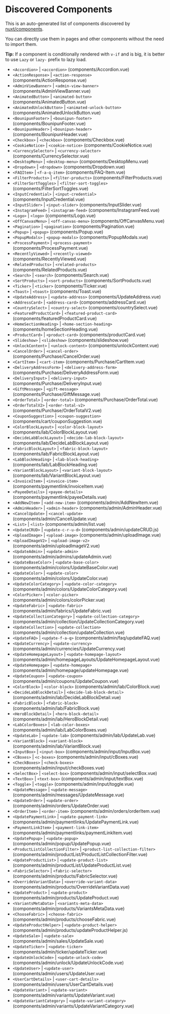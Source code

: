 # Discovered Components

This is an auto-generated list of components discovered by [nuxt/components](https://github.com/nuxt/components).

You can directly use them in pages and other components without the need to import them.

**Tip:** If a component is conditionally rendered with `v-if` and is big, it is better to use `Lazy` or `lazy-` prefix to lazy load.

- `<Accordion>` | `<accordion>` (components/Accordion.vue)
- `<ActionResponse>` | `<action-response>` (components/ActionResponse.vue)
- `<AdminViewBanner>` | `<admin-view-banner>` (components/AdminViewBanner.vue)
- `<AnimatedButton>` | `<animated-button>` (components/AnimatedButton.vue)
- `<AnimatedUnlockButton>` | `<animated-unlock-button>` (components/AnimatedUnlockButton.vue)
- `<BounipunFooter>` | `<bounipun-footer>` (components/BounipunFooter.vue)
- `<BounipunHeader>` | `<bounipun-header>` (components/BounipunHeader.vue)
- `<Checkbox>` | `<checkbox>` (components/Checkbox.vue)
- `<CookieNotice>` | `<cookie-notice>` (components/CookieNotice.vue)
- `<CurrencySelector>` | `<currency-selector>` (components/CurrencySelector.vue)
- `<DesktopMenu>` | `<desktop-menu>` (components/DesktopMenu.vue)
- `<Dropdown>` | `<dropdown>` (components/Dropdown.vue)
- `<FAQItem>` | `<f-a-q-item>` (components/FAQ-Item.vue)
- `<FilterProducts>` | `<filter-products>` (components/FilterProducts.vue)
- `<FilterSortToggles>` | `<filter-sort-toggles>` (components/FilterSortToggles.vue)
- `<InputCredential>` | `<input-credential>` (components/InputCredential.vue)
- `<InputSlider>` | `<input-slider>` (components/InputSlider.vue)
- `<InstagramFeed>` | `<instagram-feed>` (components/InstagramFeed.vue)
- `<Logo>` | `<logo>` (components/Logo.vue)
- `<OffCanvasMenu>` | `<off-canvas-menu>` (components/OffCanvasMenu.vue)
- `<Pagination>` | `<pagination>` (components/Pagination.vue)
- `<Popup>` | `<popup>` (components/Popup.vue)
- `<PopupModals>` | `<popup-modals>` (components/PopupModals.vue)
- `<ProcessPayment>` | `<process-payment>` (components/ProcessPayment.vue)
- `<RecentlyViewed>` | `<recently-viewed>` (components/RecentlyViewed.vue)
- `<RelatedProducts>` | `<related-products>` (components/RelatedProducts.vue)
- `<Search>` | `<search>` (components/Search.vue)
- `<SortProducts>` | `<sort-products>` (components/SortProducts.vue)
- `<Ticker>` | `<ticker>` (components/Ticker.vue)
- `<Toast>` | `<toast>` (components/Toast.vue)
- `<UpdateAddress>` | `<update-address>` (components/UpdateAddress.vue)
- `<AddressCard>` | `<address-card>` (components/addressCard.vue)
- `<CountrySelect>` | `<country-select>` (components/countrySelect.vue)
- `<FeaturedProductCard>` | `<featured-product-card>` (components/featuredProductCard.vue)
- `<HomeSectionHeading>` | `<home-section-heading>` (components/homeSectionHeading.vue)
- `<ProductCard>` | `<product-card>` (components/productCard.vue)
- `<Slideshow>` | `<slideshow>` (components/slideshow.vue)
- `<UnlockContent>` | `<unlock-content>` (components/unlockContent.vue)
- `<CancelOrder>` | `<cancel-order>` (components/Purchase/CancelOrder.vue)
- `<CartItem>` | `<cart-item>` (components/Purchase/CartItem.vue)
- `<DeliveryAddressForm>` | `<delivery-address-form>` (components/Purchase/DeliveryAddressForm.vue)
- `<DeliveryInput>` | `<delivery-input>` (components/Purchase/DeliveryInput.vue)
- `<GiftMessage>` | `<gift-message>` (components/Purchase/GiftMessage.vue)
- `<OrderTotal>` | `<order-total>` (components/Purchase/OrderTotal.vue)
- `<OrderTotalV2>` | `<order-total-v2>` (components/Purchase/OrderTotalV2.vue)
- `<CouponSuggestion>` | `<coupon-suggestion>` (components/cart/couponSuggestion.vue)
- `<ColorBlockLayout>` | `<color-block-layout>` (components/lab/ColorBlockLayout.vue)
- `<DecideLabBlockLayout>` | `<decide-lab-block-layout>` (components/lab/DecideLabBlockLayout.vue)
- `<FabricBlockLayout>` | `<fabric-block-layout>` (components/lab/FabricBlockLayout.vue)
- `<LabBlockHeading>` | `<lab-block-heading>` (components/lab/LabBlockHeading.vue)
- `<VariantBlockLayout>` | `<variant-block-layout>` (components/lab/VariantBlockLayout.vue)
- `<InvoiceItem>` | `<invoice-item>` (components/paymentlink/invoiceItem.vue)
- `<PayeeDetails>` | `<payee-details>` (components/paymentlink/payeeDetails.vue)
- `<AddNewItem>` | `<add-new-item>` (components/admin/AddNewItem.vue)
- `<AdminHeader>` | `<admin-header>` (components/admin/AdminHeader.vue)
- `<CancelUpdate>` | `<cancel-update>` (components/admin/CancelUpdate.vue)
- `<List>` | `<list>` (components/admin/list.vue)
- `<UpdateCRUD>` | `<update-c-r-u-d>` (components/admin/updateCRUD.js)
- `<UploadImage>` | `<upload-image>` (components/admin/uploadImage.vue)
- `<UploadImageV2>` | `<upload-image-v2>` (components/admin/uploadImageV2.vue)
- `<UpdateAdmin>` | `<update-admin>` (components/admin/admins/updateAdmin.vue)
- `<UpdateBaseColor>` | `<update-base-color>` (components/admin/colors/UpdateBaseColor.vue)
- `<UpdateColor>` | `<update-color>` (components/admin/colors/UpdateColor.vue)
- `<UpdateColorCategory>` | `<update-color-category>` (components/admin/colors/UpdateColorCategory.vue)
- `<ColorPicker>` | `<color-picker>` (components/admin/colors/colorPicker.vue)
- `<UpdateFabric>` | `<update-fabric>` (components/admin/fabrics/UpdateFabric.vue)
- `<UpdateCollectionCategory>` | `<update-collection-category>` (components/admin/collection/UpdateCollectionCategory.vue)
- `<UpdateCollection>` | `<update-collection>` (components/admin/collection/updateCollection.vue)
- `<UpdateFAQ>` | `<update-f-a-q>` (components/admin/faq/updateFAQ.vue)
- `<UpdateCurrency>` | `<update-currency>` (components/admin/currencies/UpdateCurrency.vue)
- `<UpdateHomepageLayout>` | `<update-homepage-layout>` (components/admin/homepageLayouts/UpdateHomepageLayout.vue)
- `<UpdateHomepage>` | `<update-homepage>` (components/admin/homepage/updateHomepage.vue)
- `<UpdateCoupon>` | `<update-coupon>` (components/admin/coupons/UpdateCoupon.vue)
- `<ColorBlock>` | `<color-block>` (components/admin/lab/ColorBlock.vue)
- `<DecideLabBlockDetail>` | `<decide-lab-block-detail>` (components/admin/lab/DecideLabBlockDetail.vue)
- `<FabricBlock>` | `<fabric-block>` (components/admin/lab/FabricBlock.vue)
- `<HeroBlockDetail>` | `<hero-block-detail>` (components/admin/lab/HeroBlockDetail.vue)
- `<LabColorBoxes>` | `<lab-color-boxes>` (components/admin/lab/LabColorBoxes.vue)
- `<UpdateLab>` | `<update-lab>` (components/admin/lab/UpdateLab.vue)
- `<VariantBlock>` | `<variant-block>` (components/admin/lab/VariantBlock.vue)
- `<InputBox>` | `<input-box>` (components/admin/input/InputBox.vue)
- `<CBoxes>` | `<c-boxes>` (components/admin/input/cBoxes.vue)
- `<CheckBoxes>` | `<check-boxes>` (components/admin/input/checkBoxes.vue)
- `<SelectBox>` | `<select-box>` (components/admin/input/selectBox.vue)
- `<TextBox>` | `<text-box>` (components/admin/input/textBox.vue)
- `<Toggle>` | `<toggle>` (components/admin/input/toggle.vue)
- `<UpdateMessage>` | `<update-message>` (components/admin/messages/UpdateMessage.vue)
- `<UpdateOrder>` | `<update-order>` (components/admin/orders/UpdateOrder.vue)
- `<OrderItem>` | `<order-item>` (components/admin/orders/orderItem.vue)
- `<UpdatePaymentLink>` | `<update-payment-link>` (components/admin/paymentlinks/UpdatePaymentLink.vue)
- `<PaymentLinkItem>` | `<payment-link-item>` (components/admin/paymentlinks/paymentLinkItem.vue)
- `<UpdatePopup>` | `<update-popup>` (components/admin/popup/UpdatePopup.vue)
- `<ProductListCollectionFilter>` | `<product-list-collection-filter>` (components/admin/productList/ProductListCollectionFilter.vue)
- `<UpdateProductList>` | `<update-product-list>` (components/admin/productList/UpdateProductList.vue)
- `<FabricSelector>` | `<fabric-selector>` (components/admin/products/FabricSelector.vue)
- `<OverrideVariantData>` | `<override-variant-data>` (components/admin/products/OverrideVariantData.vue)
- `<UpdateProduct>` | `<update-product>` (components/admin/products/UpdateProduct.vue)
- `<VariantsMetaData>` | `<variants-meta-data>` (components/admin/products/VariantsMetaData.vue)
- `<ChooseFabric>` | `<choose-fabric>` (components/admin/products/chooseFabric.vue)
- `<UpdateProductHelper>` | `<update-product-helper>` (components/admin/products/updateProductHelper.js)
- `<UpdateSale>` | `<update-sale>` (components/admin/sales/UpdateSale.vue)
- `<UpdateTicker>` | `<update-ticker>` (components/admin/ticker/updateTicker.vue)
- `<UpdateUnlockCode>` | `<update-unlock-code>` (components/admin/unlock/UpdateUnlockCode.vue)
- `<UpdateUser>` | `<update-user>` (components/admin/users/UpdateUser.vue)
- `<UserCartDetails>` | `<user-cart-details>` (components/admin/users/UserCartDetails.vue)
- `<UpdateVariant>` | `<update-variant>` (components/admin/variants/UpdateVariant.vue)
- `<UpdateVariantCategory>` | `<update-variant-category>` (components/admin/variants/UpdateVariantCategory.vue)
